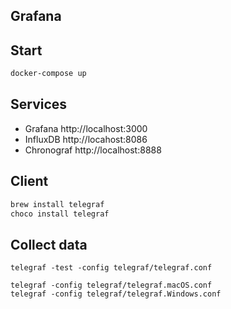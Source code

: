 ## Grafana

## Start

```bash
docker-compose up
```

## Services

- Grafana http://localhost:3000
- InfluxDB http://locahost:8086
- Chronograf http://localhost:8888

## Client

```bash
brew install telegraf
choco install telegraf
```

## Collect data

```
telegraf -test -config telegraf/telegraf.conf

telegraf -config telegraf/telegraf.macOS.conf
telegraf -config telegraf/telegraf.Windows.conf
```